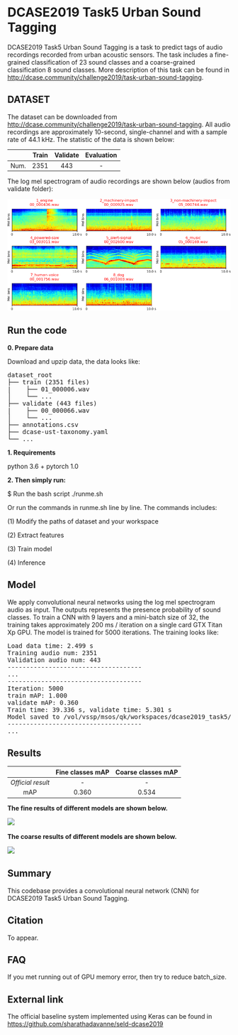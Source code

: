 # DCASE2019 Task5 Urban Sound Tagging

DCASE2019 Task5 Urban Sound Tagging is a task to predict tags of audio recordings recorded from urban acoustic sensors. The task includes a fine-grained classification of 23 sound classes and a coarse-grained classification 8 sound classes. More description of this task can be found in http://dcase.community/challenge2019/task-urban-sound-tagging. 

## DATASET
The dataset can be downloaded from http://dcase.community/challenge2019/task-urban-sound-tagging. All audio recordings are approximately 10-second, single-channel and with a sample rate of 44.1 kHz. The statistic of the data is shown below:

|      | Train | Validate | Evaluation |
|:----:|:-----:|:--------:|:----------:|
| Num. |  2351 |    443   |      -     |

The log mel spectrogram of audio recordings are shown below (audios from validate folder):

![alt text](appendixes/logmel.png)

## Run the code

**0. Prepare data** 

Download and upzip data, the data looks like:

<pre>
dataset_root
├── train (2351 files)
|    ├── 01_000006.wav
│    └── ...
├── validate (443 files)
|    ├── 00_000066.wav
│    └── ...
├── annotations.csv
├── dcase-ust-taxonomy.yaml
└── ...
</pre>

**1. Requirements** 

python 3.6 + pytorch 1.0

**2. Then simply run:**

$ Run the bash script ./runme.sh

Or run the commands in runme.sh line by line. The commands includes:

(1) Modify the paths of dataset and your workspace

(2) Extract features

(3) Train model

(4) Inference

## Model
We apply convolutional neural networks using the log mel spectrogram audio as input. The outputs represents the presence probability of sound classes. To train a CNN with 9 layers and a mini-batch size of 32, the training takes approximately 200 ms / iteration on a single card GTX Titan Xp GPU. The model is trained for 5000 iterations. The training looks like:

<pre>
Load data time: 2.499 s
Training audio num: 2351
Validation audio num: 443
------------------------------------
...
------------------------------------
Iteration: 5000
train mAP: 1.000
validate mAP: 0.360
Train time: 39.336 s, validate time: 5.301 s
Model saved to /vol/vssp/msos/qk/workspaces/dcase2019_task5/models/main/logmel_64frames_64melbins/taxonomy_level=fine/holdout_fold=1/md_5000_iters.pth
------------------------------------
...
</pre>


## Results

|                 | Fine classes mAP | Coarse classes mAP |
|:---------------:|:----------------:|:------------------:|
| *Official result* |         -        |          -         |
| mAP             |       0.360      |        0.534       |

**The fine results of different models are shown below.**

<img src="https://github.com/qiuqiangkong/dcase2019_task5/tree/dev/appendixes/fine.png" width="800">

**The coarse results of different models are shown below.**

<img src="https://github.com/qiuqiangkong/dcase2019_task5/tree/dev/appendixes/coarse.png" width="800">

## Summary
This codebase provides a convolutional neural network (CNN) for DCASE2019 Task5 Urban Sound Tagging. 

## Citation
To appear. 

## FAQ
If you met running out of GPU memory error, then try to reduce batch_size. 

## External link

The official baseline system implemented using Keras can be found in https://github.com/sharathadavanne/seld-dcase2019
